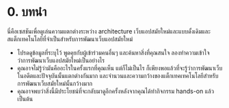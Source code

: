 # 0. บทนำ

นี่คือเซสชันเพื่อดูเล่นความแตกต่างระหว่าง architecture เว็บแอปสมัยใหม่และแบบดั้งเดิมและสแต็กเทคโนโลยีที่จำเป็นสำหรับการพัฒนาเว็บแอปสมัยใหม่

- โปรดดูข้อมูลที่ระบุไว้ พูดคุยกับผู้เข้าร่วมคนอื่นๆ และค้นหาสิ่งที่คุณสนใจ ลองทำความเข้าใจว่าการพัฒนาเว็บแอปสมัยใหม่เป็นอย่างไร
- คุณอาจไม่รู้ว่ามันคืออะไรในครั้งแรกที่คุณเห็น แต่ก็ไม่เป็นไร ก็เพียงพอแล้วที่จะรู้ว่าการพัฒนาเว็บในอดีตและปัจจุบันนั้นแตกต่างกันมาก และจำนวนและความกว้างของแต็กเทคเทคโนโลยีสำหรับการพัฒนาเว็บสมัยใหม่นั้นกว้างมาก
- คุณอาจพบว่าสิ่งนี้มีประโยชน์ที่จะกลับมาดูอีกครั้งหลังจากคุณได้ทำกิจกรรม hands-on แล้ว เป็นต้น

